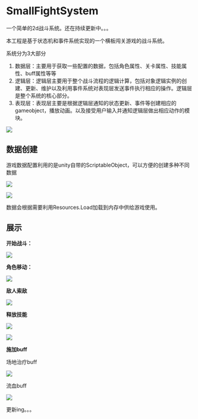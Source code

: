 # SmallFightSystem

一个简单的2d战斗系统。还在持续更新中。。。

本工程是基于状态机和事件系统实现的一个横板闯关游戏的战斗系统。

系统分为3大部分

1. 数据层：主要用于获取一些配置的数据，包括角色属性、关卡属性、技能属性、buff属性等等
2. 逻辑层：逻辑层主要用于整个战斗流程的逻辑计算，包括对象逻辑实例的创建、更新、维护以及利用事件系统对表现层发送事件执行相应的操作。逻辑层是整个系统的核心部分。
3. 表现层：表现层主要是根据逻辑层通知的状态更新、事件等创建相应的gameobject，播放动画。以及接受用户输入并通知逻辑层做出相应动作的模块。

![](https://typora-picture-back-up.oss-cn-hangzhou.aliyuncs.com/smallFightSystem.png)

## 数据创建

游戏数据配置利用的是unity自带的ScriptableObject，可以方便的创建多种不同数据

![](https://typora-picture-back-up.oss-cn-hangzhou.aliyuncs.com/datacreate1.png)

![](https://typora-picture-back-up.oss-cn-hangzhou.aliyuncs.com/datacreate2.png)

数据会根据需要利用Resources.Load加载到内存中供给游戏使用。

## 展示

**开始战斗：**

![](https://typora-picture-back-up.oss-cn-hangzhou.aliyuncs.com/kaishizhandou.png)

**角色移动：**

![](https://typora-picture-back-up.oss-cn-hangzhou.aliyuncs.com/movegif.gif)

**敌人索敌**

![](https://typora-picture-back-up.oss-cn-hangzhou.aliyuncs.com/autoMove.gif)

**释放技能**

![](https://typora-picture-back-up.oss-cn-hangzhou.aliyuncs.com/heal.gif)

![](https://typora-picture-back-up.oss-cn-hangzhou.aliyuncs.com/damage.gif)

**施加buff**

场地治疗buff

![](https://typora-picture-back-up.oss-cn-hangzhou.aliyuncs.com/healbuff.gif)

流血buff

![](https://typora-picture-back-up.oss-cn-hangzhou.aliyuncs.com/DAMAGEBUFF.gif)

更新ing。。。

